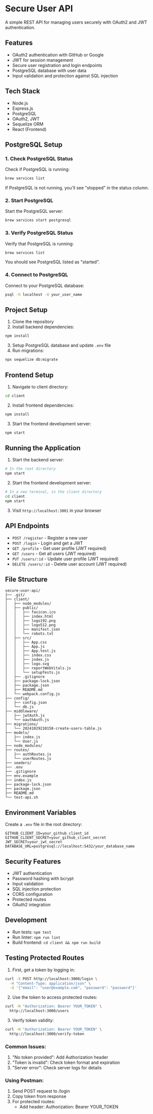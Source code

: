 # Secure User API

A simple REST API for managing users securely with OAuth2 and JWT authentication.

## Features
- OAuth2 authentication with GitHub or Google
- JWT for session management
- Secure user registration and login endpoints
- PostgreSQL database with user data
- Input validation and protection against SQL injection

## Tech Stack
- Node.js
- Express.js
- PostgreSQL
- OAuth2, JWT
- Sequelize ORM
- React (Frontend)

## PostgreSQL Setup

### 1. Check PostgreSQL Status
Check if PostgreSQL is running:
```bash
brew services list
```
If PostgreSQL is not running, you'll see "stopped" in the status column.

### 2. Start PostgreSQL
Start the PostgreSQL server:
```bash
brew services start postgresql
```

### 3. Verify PostgreSQL Status
Verify that PostgreSQL is running:
```bash
brew services list
```
You should see PostgreSQL listed as "started".

### 4. Connect to PostgreSQL
Connect to your PostgreSQL database:
```bash
psql -h localhost -U your_user_name
```

## Project Setup
1. Clone the repository
2. Install backend dependencies:
```bash
npm install
```
3. Setup PostgreSQL database and update `.env` file
4. Run migrations:
```bash
npx sequelize db:migrate
```

## Frontend Setup
1. Navigate to client directory:
```bash
cd client
```
2. Install frontend dependencies:
```bash
npm install
```
3. Start the frontend development server:
```bash
npm start
```

## Running the Application
1. Start the backend server:
```bash
# In the root directory
npm start
```
2. Start the frontend development server:
```bash
# In a new terminal, in the client directory
cd client
npm start
```
3. Visit `http://localhost:3001` in your browser

## API Endpoints
- `POST /register` - Register a new user
- `POST /login` - Login and get a JWT
- `GET /profile` - Get user profile (JWT required)
- `GET /users` - Get all users (JWT required)
- `PUT /users/:id` - Update user profile (JWT required)
- `DELETE /users/:id` - Delete user account (JWT required)

## File Structure
```
secure-user-api/
├── .git/
├── client/
│   ├── node_modules/
│   ├── public/
│   │   ├── favicon.ico
│   │   ├── index.html
│   │   ├── logo192.png
│   │   ├── logo512.png
│   │   ├── manifest.json
│   │   └── robots.txt
│   ├── src/
│   │   ├── App.css
│   │   ├── App.js
│   │   ├── App.test.js
│   │   ├── index.css
│   │   ├── index.js
│   │   ├── logo.svg
│   │   ├── reportWebVitals.js
│   │   └── setupTests.js
│   ├── .gitignore
│   ├── package-lock.json
│   ├── package.json
│   ├── README.md
│   └── webpack.config.js
├── config/
│   ├── config.json
│   └── db.js
├── middleware/
│   ├── jwtAuth.js
│   └── oauthAuth.js
├── migrations/
│   └── 20241029210158-create-users-table.js
├── models/
│   ├── index.js
│   └── User.js
├── node_modules/
├── routes/
│   ├── authRoutes.js
│   └── userRoutes.js
├── seeders/
├── .env
├── .gitignore
├── env.example
├── index.js
├── package-lock.json
├── package.json
├── README.md
└── test-api.sh

```

## Environment Variables
Create a `.env` file in the root directory:
```
GITHUB_CLIENT_ID=your_github_client_id
GITHUB_CLIENT_SECRET=your_github_client_secret
JWT_SECRET=your_jwt_secret
DATABASE_URL=postgresql://localhost:5432/your_database_name
```

## Security Features
- JWT authentication
- Password hashing with bcrypt
- Input validation
- SQL injection protection
- CORS configuration
- Protected routes
- OAuth2 integration

## Development
- Run tests: `npm test`
- Run linter: `npm run lint`
- Build frontend: `cd client && npm run build`

## Testing Protected Routes

1. First, get a token by logging in:
```bash
curl -X POST http://localhost:3000/login \
  -H "Content-Type: application/json" \
  -d '{"email": "user@example.com", "password": "password"}'
```

2. Use the token to access protected routes:
```bash
curl -H "Authorization: Bearer YOUR_TOKEN" \
  http://localhost:3000/users
```

3. Verify token validity:
```bash
curl -H "Authorization: Bearer YOUR_TOKEN" \
  http://localhost:3000/verify-token
```

### Common Issues:
1. "No token provided": Add Authorization header
2. "Token is invalid": Check token format and expiration
3. "Server error": Check server logs for details

### Using Postman:
1. Send POST request to /login
2. Copy token from response
3. For protected routes:
   - Add header: Authorization: Bearer YOUR_TOKEN